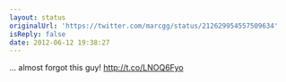 ```yaml
---
layout: status
originalUrl: 'https://twitter.com/marcgg/status/212629954557509634'
isReply: false
date: 2012-06-12 19:38:27
---
```


... almost forgot this guy! http://t.co/LNOQ6Fyo
